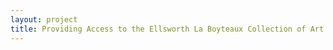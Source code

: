 ```yaml
--- 
layout: project 
title: Providing Access to the Ellsworth La Boyteaux Collection of Art from Papua New Guinea
---
```



